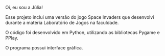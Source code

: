 Oi, eu sou a Júlia!

Esse projeto inclui uma versão do jogo Space Invaders que desenvolvi durante a matéria Laboratório de Jogos na faculdade.

O código foi desenvolvido em Python, utilizando as bibliotecas Pygame e PPlay.

O programa possui interface gráfica.

